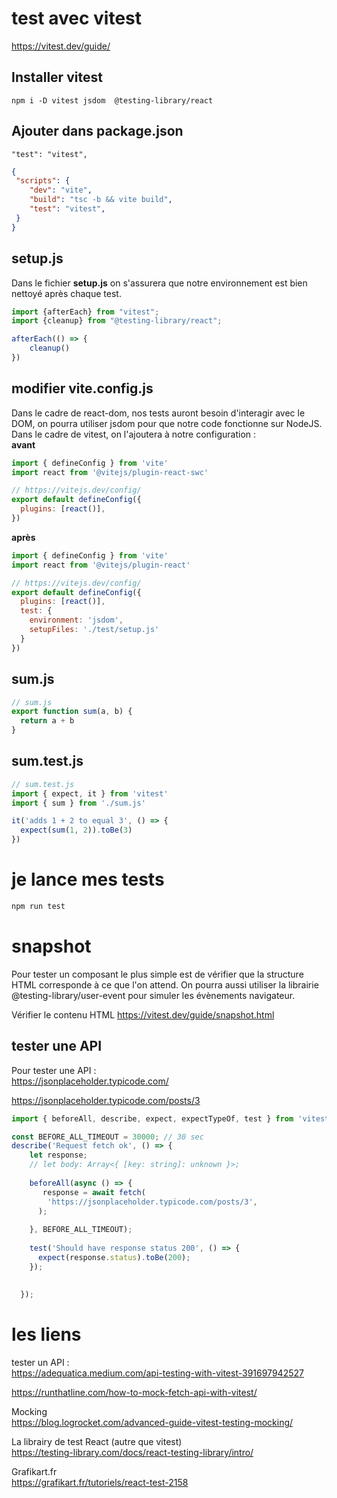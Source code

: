 # test avec vitest

https://vitest.dev/guide/


## Installer vitest
```
npm i -D vitest jsdom  @testing-library/react
```
## Ajouter  dans package.json
```
"test": "vitest",
```

```json
{
 "scripts": {
    "dev": "vite",
    "build": "tsc -b && vite build",
    "test": "vitest",
 }
}
```
## setup.js
Dans le fichier **setup.js** on s'assurera que notre environnement est bien nettoyé après chaque test.  
  
```js
import {afterEach} from "vitest";  
import {cleanup} from "@testing-library/react";  

afterEach(() => {  
    cleanup()  
})
```

## modifier vite.config.js
Dans le cadre de react-dom, nos tests auront besoin d'interagir avec le DOM, on pourra utiliser jsdom pour que notre code fonctionne sur NodeJS. Dans le cadre de vitest, on l'ajoutera à notre configuration :  
**avant**
```js
import { defineConfig } from 'vite'
import react from '@vitejs/plugin-react-swc'

// https://vitejs.dev/config/
export default defineConfig({
  plugins: [react()],
})

```
**après**
```js
import { defineConfig } from 'vite'  
import react from '@vitejs/plugin-react'  

// https://vitejs.dev/config/  
export default defineConfig({  
  plugins: [react()],  
  test: {  
    environment: 'jsdom',  
    setupFiles: './test/setup.js'  
  }  
})
```

## sum.js
```js
// sum.js
export function sum(a, b) {
  return a + b
}
```

## sum.test.js
```js
// sum.test.js
import { expect, it } from 'vitest'
import { sum } from './sum.js'

it('adds 1 + 2 to equal 3', () => {
  expect(sum(1, 2)).toBe(3)
})  
```

# je lance mes tests
```js
npm run test
```
# snapshot
Pour tester un composant le plus simple est de vérifier que la structure HTML corresponde à ce que l'on attend. On pourra aussi utiliser la librairie @testing-library/user-event pour simuler les évènements navigateur.  
  
Vérifier le contenu HTML
https://vitest.dev/guide/snapshot.html


## tester une API
Pour tester une API :  
https://jsonplaceholder.typicode.com/
  
https://jsonplaceholder.typicode.com/posts/3  
  
```js
import { beforeAll, describe, expect, expectTypeOf, test } from 'vitest';

const BEFORE_ALL_TIMEOUT = 30000; // 30 sec
describe('Request fetch ok', () => {
    let response;
    // let body: Array<{ [key: string]: unknown }>;
  
    beforeAll(async () => {
       response = await fetch(
        'https://jsonplaceholder.typicode.com/posts/3',
      );
   
    }, BEFORE_ALL_TIMEOUT);
  
    test('Should have response status 200', () => {
      expect(response.status).toBe(200);
    });
  
    
  });
  ```
   
# les liens

tester un API :  
https://adequatica.medium.com/api-testing-with-vitest-391697942527  
  
https://runthatline.com/how-to-mock-fetch-api-with-vitest/    
  
Mocking  
https://blog.logrocket.com/advanced-guide-vitest-testing-mocking/  

La librairy de test React (autre que vitest)  
https://testing-library.com/docs/react-testing-library/intro/   

Grafikart.fr  
https://grafikart.fr/tutoriels/react-test-2158  
